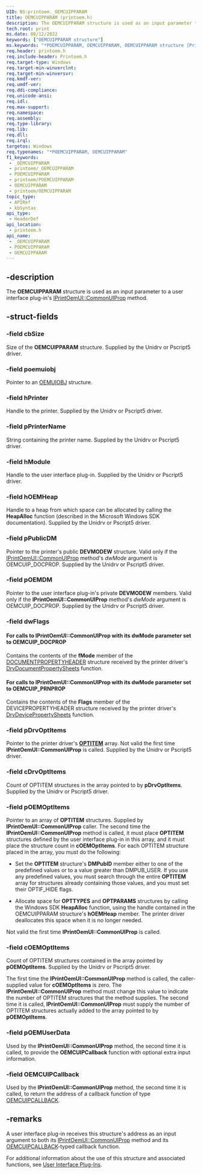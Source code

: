 ```yaml
---
UID: NS:printoem._OEMCUIPPARAM
title: OEMCUIPPARAM (printoem.h)
description: The OEMCUIPPARAM structure is used as an input parameter to a user interface plug-in's IPrintOemUI::CommonUIProp method.
tech.root: print
ms.date: 08/12/2022
keywords: ["OEMCUIPPARAM structure"]
ms.keywords: "*POEMCUIPPARAM, OEMCUIPPARAM, OEMCUIPPARAM structure [Print Devices], _OEMCUIPPARAM, print.oemcuipparam, print_unidrv-pscript_ui_6ea92d10-0152-4bb2-a79b-0f6c29507e8c.xml, printoem/OEMCUIPPARAM"
req.header: printoem.h
req.include-header: Printoem.h
req.target-type: Windows
req.target-min-winverclnt: 
req.target-min-winversvr: 
req.kmdf-ver: 
req.umdf-ver: 
req.ddi-compliance: 
req.unicode-ansi: 
req.idl: 
req.max-support: 
req.namespace: 
req.assembly: 
req.type-library: 
req.lib: 
req.dll: 
req.irql: 
targetos: Windows
req.typenames: "*POEMCUIPPARAM, OEMCUIPPARAM"
f1_keywords:
 - _OEMCUIPPARAM
 - printoem/_OEMCUIPPARAM
 - POEMCUIPPARAM
 - printoem/POEMCUIPPARAM
 - OEMCUIPPARAM
 - printoem/OEMCUIPPARAM
topic_type:
 - APIRef
 - kbSyntax
api_type:
 - HeaderDef
api_location:
 - printoem.h
api_name:
 - _OEMCUIPPARAM
 - POEMCUIPPARAM
 - OEMCUIPPARAM
---
```


## -description

The **OEMCUIPPARAM** structure is used as an input parameter to a user interface plug-in's [IPrintOemUI::CommonUIProp](../prcomoem/nf-prcomoem-iprintoemui-commonuiprop.md) method.

## -struct-fields

### -field cbSize

Size of the **OEMCUIPPARAM** structure. Supplied by the Unidrv or Pscript5 driver.

### -field poemuiobj

Pointer to an [OEMUIOBJ](./ns-printoem-_oemuiobj.md) structure.

### -field hPrinter

Handle to the printer. Supplied by the Unidrv or Pscript5 driver.

### -field pPrinterName

String containing the printer name. Supplied by the Unidrv or Pscript5 driver.

### -field hModule

Handle to the user interface plug-in. Supplied by the Unidrv or Pscript5 driver.

### -field hOEMHeap

Handle to a heap from which space can be allocated by calling the **HeapAlloc** function (described in the Microsoft Windows SDK documentation). Supplied by the Unidrv or Pscript5 driver.

### -field pPublicDM

Pointer to the printer's public **DEVMODEW** structure. Valid only if the [IPrintOemUI::CommonUIProp](../prcomoem/nf-prcomoem-iprintoemui-commonuiprop.md) method's *dwMode* argument is OEMCUIP_DOCPROP. Supplied by the Unidrv or Pscript5 driver.

### -field pOEMDM

Pointer to the user interface plug-in's private **DEVMODEW** members. Valid only if the **IPrintOemUI::CommonUIProp** method's *dwMode* argument is OEMCUIP_DOCPROP. Supplied by the Unidrv or Pscript5 driver.

### -field dwFlags

#### For calls to IPrintOemUI::CommonUIProp with its dwMode parameter set to OEMCUIP_DOCPROP

Contains the contents of the **fMode** member of the [DOCUMENTPROPERTYHEADER](../winddiui/ns-winddiui-_documentpropertyheader.md) structure received by the printer driver's [DrvDocumentPropertySheets](../winddiui/nf-winddiui-drvdocumentpropertysheets.md) function.

#### For calls to IPrintOemUI::CommonUIProp with its dwMode parameter set to OEMCUIP_PRNPROP

Contains the contents of the **Flags** member of the DEVICEPROPERTYHEADER structure received by the printer driver's [DrvDevicePropertySheets](../winddiui/nf-winddiui-drvdevicepropertysheets.md) function.

### -field pDrvOptItems

Pointer to the printer driver's [**OPTITEM**](../compstui/ns-compstui-_optitem.md) array. Not valid the first time **IPrintOemUI::CommonUIProp** is called. Supplied by the Unidrv or Pscript5 driver.

### -field cDrvOptItems

Count of OPTITEM structures in the array pointed to by **pDrvOptItems**. Supplied by the Unidrv or Pscript5 driver.

### -field pOEMOptItems

Pointer to an array of **OPTITEM** structures. Supplied by **IPrintOemUI::CommonUIProp** caller. The second time the **IPrintOemUI::CommonUIProp** method is called, it must place **OPTITEM** structures defined by the user interface plug-in in this array, and it must place the structure count in **cOEMOptItems**. For each OPTITEM structure placed in the array, you must do the following:

- Set the **OPTITEM** structure's **DMPubID** member either to one of the predefined values or to a value greater than DMPUB_USER. If you use any predefined values, you must search through the entire **OPTITEM** array for structures already containing those values, and you must set their OPTIF_HIDE flags.

- Allocate space for **OPTTYPES** and **OPTPARAMS** structures by calling the Windows SDK **HeapAlloc** function, using the handle contained in the OEMCUIPPARAM structure's **hOEMHeap** member. The printer driver deallocates this space when it is no longer needed.

Not valid the first time **IPrintOemUI::CommonUIProp** is called.

### -field cOEMOptItems

Count of OPTITEM structures contained in the array pointed by **pOEMOptItems**. Supplied by the Unidrv or Pscript5 driver.

The first time the **IPrintOemUI::CommonUIProp** method is called, the caller-supplied value for **cOEMOptItems** is zero. The **IPrintOemUI::CommonUIProp** method must change this value to indicate the number of OPTITEM structures that the method supplies. The second time it is called, **IPrintOemUI::CommonUIProp** must supply the number of OPTITEM structures actually added to the array pointed to by **pOEMOptItems**.

### -field pOEMUserData

Used by the **IPrintOemUI::CommonUIProp** method, the second time it is called, to provide the **OEMCUIPCallback** function with optional extra input information.

### -field OEMCUIPCallback

Used by the **IPrintOemUI::CommonUIProp** method, the second time it is called, to return the address of a callback function of type [OEMCUIPCALLBACK](./nc-printoem-oemcuipcallback.md).

## -remarks

A user interface plug-in receives this structure's address as an input argument to both its [IPrintOemUI::CommonUIProp](../prcomoem/nf-prcomoem-iprintoemui-commonuiprop.md) method and its [OEMCUIPCALLBACK](./nc-printoem-oemcuipcallback.md)-typed callback function.

For additional information about the use of this structure and associated functions, see [User Interface Plug-Ins](/windows-hardware/drivers/print/user-interface-plug-ins).